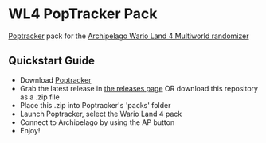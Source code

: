 # WL4 PopTracker Pack
[Poptracker](https://github.com/black-sliver/PopTracker) pack for the [Archipelago Wario Land 4 Multiworld randomizer](https://github.com/lilDavid/Archipelago/releases)

## Quickstart Guide
- Download [Poptracker](https://github.com/black-sliver/PopTracker/releases)
- Grab the latest release in [the releases page](https://github.com/JackTHerbert/wl4_jth/releases) OR download this repository as a .zip file 
- Place this .zip into Poptracker's 'packs' folder
- Launch Poptracker, select the Wario Land 4 pack
- Connect to Archipelago by using the AP button
- Enjoy!